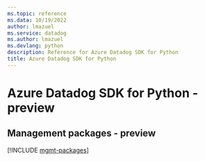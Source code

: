 ```yaml
---
ms.topic: reference
ms.data: 10/19/2022
author: lmazuel
ms.service: datadog
ms.author: lmazuel
ms.devlang: python
description: Reference for Azure Datadog SDK for Python
title: Azure Datadog SDK for Python
---
```

# Azure Datadog SDK for Python - preview

## Management packages - preview
[!INCLUDE [mgmt-packages](datadog-mgmt-index.md)]
